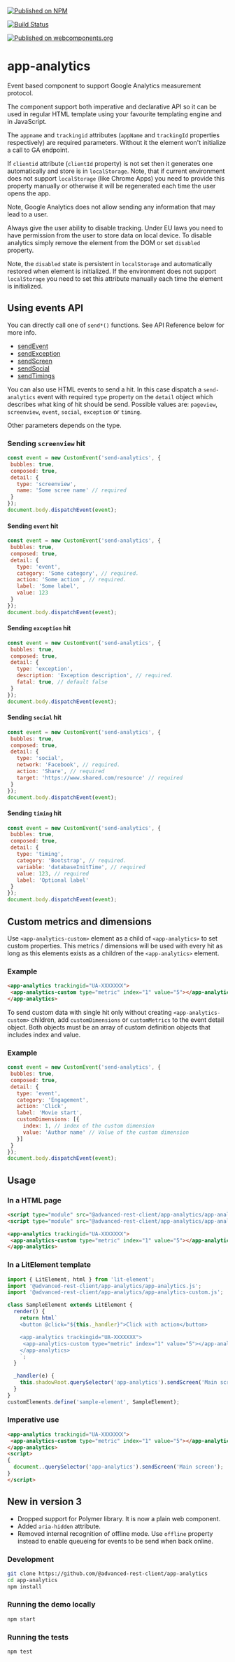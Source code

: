 [![Published on NPM](https://img.shields.io/npm/v/@advanced-rest-client/app-analytics.svg)](https://www.npmjs.com/package/@advanced-rest-client/app-analytics)

[![Build Status](https://travis-ci.org/advanced-rest-client/app-analytics.svg?branch=stage)](https://travis-ci.org/advanced-rest-client/app-analytics)

[![Published on webcomponents.org](https://img.shields.io/badge/webcomponents.org-published-blue.svg)](https://www.webcomponents.org/element/@advanced-rest-client/app-analytics)

# app-analytics

Event based component to support Google Analytics measurement protocol.

The component support both imperative and declarative API so it can be used in regular HTML template using your favourite templating engine and in JavaScript.

The `appname` and `trackingid` attributes (`appName` and `trackingId` properties respectively) are required parameters. Without it the element won't initialize a call to GA endpoint.

If `clientid` attribute (`clientId` property) is not set then it generates one automatically and store is in `localStorage`. Note, that if current environment does not support `localStorage` (like Chrome Apps) you need to provide this property manually or otherwise it will be regenerated each time the user opens the app.

Note, Google Analytics does not allow sending any information that may lead to a user.

Always give the user ability to disable tracking. Under EU laws you need to have permission from the user to store data on local device. To disable analytics simply remove the element from the DOM or set `disabled` property.

Note, the `disabled` state is persistent in `localStorage` and automatically restored when element is initialized. If the environment does not support `localStorage` you need to set this attribute manually each time the element is initialized.

## Using events API

You can directly call one of `send*()` functions. See API Reference below for more info.

-   <a href="#method-sendEvent">sendEvent</a>
-   <a href="#method-sendException">sendException</a>
-   <a href="#method-sendScreen">sendScreen</a>
-   <a href="#method-sendSocial">sendSocial</a>
-   <a href="#method-sendTimings">sendTimings</a>

You can also use HTML events to send a hit. In this case dispatch a `send-analytics` event with required `type` property on the `detail` object which describes what king of hit should be send. Possible values are: `pageview`, `screenview`, `event`, `social`, `exception` or `timing`.

Other parameters depends on the type.

### Sending `screenview` hit

```javascript
const event = new CustomEvent('send-analytics', {
 bubbles: true,
 composed: true,
 detail: {
   type: 'screenview',
   name: 'Some scree name' // required
 }
});
document.body.dispatchEvent(event);
```

#### Sending `event` hit

```javascript
const event = new CustomEvent('send-analytics', {
 bubbles: true,
 composed: true,
 detail: {
   type: 'event',
   category: 'Some category', // required.
   action: 'Some action', // required.
   label: 'Some label',
   value: 123
 }
});
document.body.dispatchEvent(event);
```

#### Sending `exception` hit

```javascript
const event = new CustomEvent('send-analytics', {
 bubbles: true,
 composed: true,
 detail: {
   type: 'exception',
   description: 'Exception description', // required.
   fatal: true, // default false
 }
});
document.body.dispatchEvent(event);
```

#### Sending `social` hit

```javascript
const event = new CustomEvent('send-analytics', {
 bubbles: true,
 composed: true,
 detail: {
   type: 'social',
   network: 'Facebook', // required.
   action: 'Share', // required
   target: 'https://www.shared.com/resource' // required
 }
});
document.body.dispatchEvent(event);
```

#### Sending `timing` hit

```javascript
const event = new CustomEvent('send-analytics', {
 bubbles: true,
 composed: true,
 detail: {
   type: 'timing',
   category: 'Bootstrap', // required.
   variable: 'databaseInitTime', // required
   value: 123, // required
   label: 'Optional label'
 }
});
document.body.dispatchEvent(event);
```

## Custom metrics and dimensions

Use `<app-analytics-custom>` element as a child of `<app-analytics>` to set custom properties. This metrics / dimensions will be used with every hit as long as this elements exists as a children of the `<app-analytics>` element.

### Example

```html
<app-analytics trackingid="UA-XXXXXXX">
 <app-analytics-custom type="metric" index="1" value="5"></app-analytics-custom>
</app-analytics>
```

To send custom data with single hit only without creating `<app-analytics-custom>` children, add `customDimensions` or `customMetrics` to the event detail object. Both objects must be an array of custom definition objects that includes index and value.

### Example

```javascript
const event = new CustomEvent('send-analytics', {
 bubbles: true,
 composed: true,
 detail: {
   type: 'event',
   category: 'Engagement',
   action: 'Click',
   label: 'Movie start',
   customDimensions: [{
     index: 1, // index of the custom dimension
     value: 'Author name' // Value of the custom dimension
   }]
 }
});
document.body.dispatchEvent(event);
```

## Usage

### In a HTML page

```html
<script type="module" src="@advanced-rest-client/app-analytics/app-analytics.js"></script>
<script type="module" src="@advanced-rest-client/app-analytics/app-analytics-custom.js"></script>

<app-analytics trackingid="UA-XXXXXXX">
 <app-analytics-custom type="metric" index="1" value="5"></app-analytics-custom>
</app-analytics>
```

### In a LitElement template

```javascript
import { LitElement, html } from 'lit-element';
import '@advanced-rest-client/app-analytics/app-analytics.js';
import '@advanced-rest-client/app-analytics/app-analytics-custom.js';

class SampleElement extends LitElement {
  render() {
    return html`
    <button @click="${this._handler}">Click with action</button>

    <app-analytics trackingid="UA-XXXXXXX">
     <app-analytics-custom type="metric" index="1" value="5"></app-analytics-custom>
    </app-analytics>
    `;
  }

  _handler(e) {
    this.shadowRoot.querySelector('app-analytics').sendScreen('Main screen');
  }
}
customElements.define('sample-element', SampleElement);
```

### Imperative use

```html
<app-analytics trackingid="UA-XXXXXXX">
 <app-analytics-custom type="metric" index="1" value="5"></app-analytics-custom>
</app-analytics>
<script>
{
  document..querySelector('app-analytics').sendScreen('Main screen');
}
</script>
```

## New in version 3

-   Dropped support for Polymer library. It is now a plain web component.
-   Added `aria-hidden` attribute.
-   Removed internal recognition of offline mode. Use `offline` property instead to enable queueing for events to be send when back online.

### Development

```sh
git clone https://github.com/@advanced-rest-client/app-analytics
cd app-analytics
npm install
```

### Running the demo locally

```sh
npm start
```

### Running the tests
```sh
npm test
```
